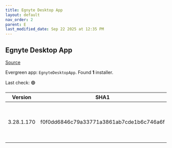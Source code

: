 ```yaml
---
title: Egnyte Desktop App
layout: default
nav_order: 2
parent: E
last_modified_date: Sep 22 2025 at 12:35 PM
---
```


## Egnyte Desktop App

[Source](https://www.egnyte.com/solutions/sharing-collaboration)

Evergreen app: `EgnyteDesktopApp`. Found **1** installer.

Last check: 🟢

| Version    | SHA1                                     | Type | URI                                                                                                                                                                                      |
| ---------- | ---------------------------------------- | ---- | ---------------------------------------------------------------------------------------------------------------------------------------------------------------------------------------- |
| 3.28.1.170 | f0f0dd6846c79a33771a3861ab7cde1b6c746a6f | msi  | [https://egnyte-cdn.egnyte.com/egnytedrive/win/en-us/3.28.1/EgnyteDesktopApp_3.28.1_170.msi](https://egnyte-cdn.egnyte.com/egnytedrive/win/en-us/3.28.1/EgnyteDesktopApp_3.28.1_170.msi) |
